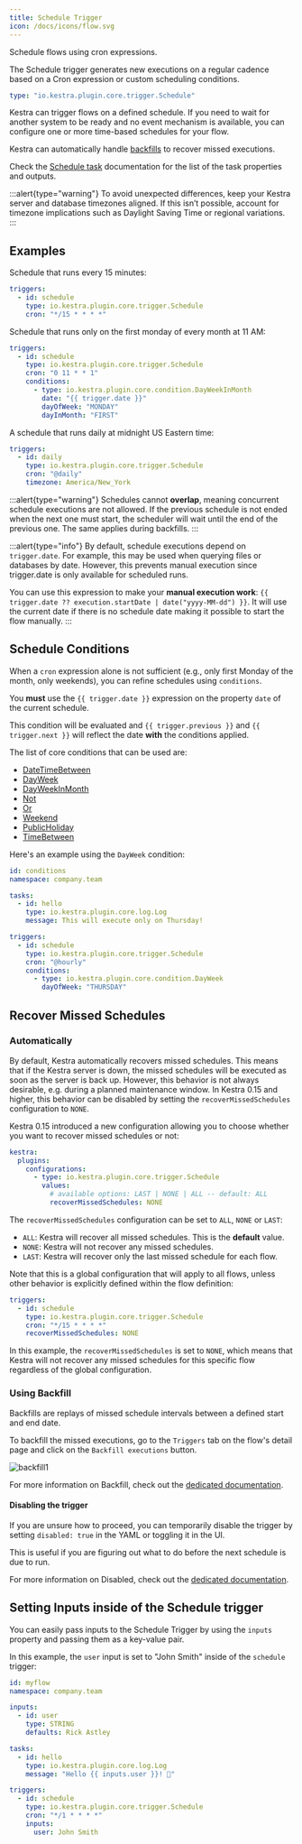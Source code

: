 ```yaml
---
title: Schedule Trigger
icon: /docs/icons/flow.svg
---
```


Schedule flows using cron expressions.

The Schedule trigger generates new executions on a regular cadence based on a Cron expression or custom scheduling conditions.

```yaml
type: "io.kestra.plugin.core.trigger.Schedule"
```

Kestra can trigger flows on a defined schedule. If you need to wait for another system to be ready and no event mechanism is available, you can configure one or more time-based schedules for your flow.

Kestra can automatically handle [backfills](../../05.concepts/08.backfill.md) to recover missed executions.

Check the [Schedule task](/plugins/core/triggers/io.kestra.plugin.core.trigger.Schedule) documentation for the list of the task properties and outputs.

:::alert{type="warning"}
To avoid unexpected differences, keep your Kestra server and database timezones aligned. If this isn’t possible, account for timezone implications such as Daylight Saving Time or regional variations.
:::

## Examples

Schedule that runs every 15 minutes:

```yaml
triggers:
  - id: schedule
    type: io.kestra.plugin.core.trigger.Schedule
    cron: "*/15 * * * *"
```

Schedule that runs only on the first monday of every month at 11 AM:

```yaml
triggers:
  - id: schedule
    type: io.kestra.plugin.core.trigger.Schedule
    cron: "0 11 * * 1"
    conditions:
      - type: io.kestra.plugin.core.condition.DayWeekInMonth
        date: "{{ trigger.date }}"
        dayOfWeek: "MONDAY"
        dayInMonth: "FIRST"
```

A schedule that runs daily at midnight US Eastern time:

```yaml
triggers:
  - id: daily
    type: io.kestra.plugin.core.trigger.Schedule
    cron: "@daily"
    timezone: America/New_York
```

:::alert{type="warning"}
Schedules cannot **overlap**, meaning concurrent schedule executions are not allowed. If the previous schedule is not ended when the next one must start, the scheduler will wait until the end of the previous one. The same applies during backfills.
:::

:::alert{type="info"}
By default, schedule executions depend on `trigger.date`. For example, this may be used when querying files or databases by date. However, this prevents manual execution since trigger.date is only available for scheduled runs.

You can use this expression to make your **manual execution work**: `{{ trigger.date ?? execution.startDate | date("yyyy-MM-dd") }}`. It will use the current date if there is no schedule date making it possible to start the flow manually.
:::


## Schedule Conditions

When a `cron` expression alone is not sufficient (e.g., only first Monday of the month, only weekends), you can refine schedules using `conditions`.

You **must** use the `{{ trigger.date }}` expression on the property `date` of the current schedule.

This condition will be evaluated and `{{ trigger.previous }}` and `{{ trigger.next }}` will reflect the date **with** the conditions applied.

The list of core conditions that can be used are:

 - [DateTimeBetween](/plugins/core/conditions/io.kestra.plugin.core.condition.DateTimeBetween)
 - [DayWeek](/plugins/core/conditions/io.kestra.plugin.core.condition.DayWeek)
 - [DayWeekInMonth](/plugins/core/conditions/io.kestra.plugin.core.condition.DayWeekInMonth)
 - [Not](/plugins/core/conditions/io.kestra.plugin.core.condition.Not)
 - [Or](/plugins/core/conditions/io.kestra.plugin.core.condition.Or)
 - [Weekend](/plugins/core/conditions/io.kestra.plugin.core.condition.Weekend)
 - [PublicHoliday](/plugins/core/conditions/io.kestra.plugin.core.condition.publicholiday)
 - [TimeBetween](/plugins/core/conditions/io.kestra.plugin.core.condition.timebetween)

Here's an example using the `DayWeek` condition:

```yaml
id: conditions
namespace: company.team

tasks:
  - id: hello
    type: io.kestra.plugin.core.log.Log
    message: This will execute only on Thursday!

triggers:
  - id: schedule
    type: io.kestra.plugin.core.trigger.Schedule
    cron: "@hourly"
    conditions:
      - type: io.kestra.plugin.core.condition.DayWeek
        dayOfWeek: "THURSDAY"
```

## Recover Missed Schedules

### Automatically

By default, Kestra automatically recovers missed schedules. This means that if the Kestra server is down, the missed schedules will be executed as soon as the server is back up. However, this behavior is not always desirable, e.g. during a planned maintenance window. In Kestra 0.15 and higher, this behavior can be disabled by setting the `recoverMissedSchedules` configuration to `NONE`.

Kestra 0.15 introduced a new configuration allowing you to choose whether you want to recover missed schedules or not:

```yaml
kestra:
  plugins:
    configurations:
      - type: io.kestra.plugin.core.trigger.Schedule
        values:
          # available options: LAST | NONE | ALL -- default: ALL
          recoverMissedSchedules: NONE
```

The `recoverMissedSchedules` configuration can be set to `ALL`, `NONE` or `LAST`:
- `ALL`: Kestra will recover all missed schedules. This is the **default** value.
- `NONE`: Kestra will not recover any missed schedules.
- `LAST`: Kestra will recover only the last missed schedule for each flow.

Note that this is a global configuration that will apply to all flows, unless other behavior is explicitly defined within the flow definition:

```yaml
triggers:
  - id: schedule
    type: io.kestra.plugin.core.trigger.Schedule
    cron: "*/15 * * * *"
    recoverMissedSchedules: NONE
```

In this example, the `recoverMissedSchedules` is set to `NONE`, which means that Kestra will not recover any missed schedules for this specific flow regardless of the global configuration.

### Using Backfill

Backfills are replays of missed schedule intervals between a defined start and end date.

To backfill the missed executions, go to the `Triggers` tab on the flow's detail page and click on the `Backfill executions` button.

![backfill1](/docs/workflow-components/backfill1.png)

For more information on Backfill, check out the [dedicated documentation](../../05.concepts/08.backfill.md).

#### Disabling the trigger

If you are unsure how to proceed, you can temporarily disable the trigger by setting `disabled: true` in the YAML or toggling it in the UI.

This is useful if you are figuring out what to do before the next schedule is due to run.

For more information on Disabled, check out the [dedicated documentation](../16.disabled.md).

## Setting Inputs inside of the Schedule trigger

You can easily pass inputs to the Schedule Trigger by using the `inputs` property and passing them as a key-value pair.

In this example, the `user` input is set to "John Smith" inside of the `schedule` trigger:

```yaml
id: myflow
namespace: company.team

inputs:
  - id: user
    type: STRING
    defaults: Rick Astley

tasks:
  - id: hello
    type: io.kestra.plugin.core.log.Log
    message: "Hello {{ inputs.user }}! 🚀"

triggers:
  - id: schedule
    type: io.kestra.plugin.core.trigger.Schedule
    cron: "*/1 * * * *"
    inputs:
      user: John Smith
```
